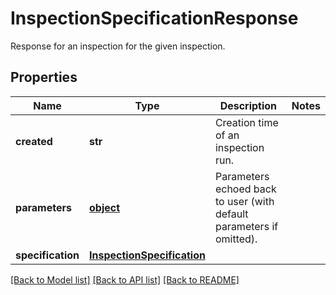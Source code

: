 # InspectionSpecificationResponse

Response for an inspection for the given inspection.
## Properties
Name | Type | Description | Notes
------------ | ------------- | ------------- | -------------
**created** | **str** | Creation time of an inspection run. | 
**parameters** | [**object**](.md) | Parameters echoed back to user (with default parameters if omitted).  | 
**specification** | [**InspectionSpecification**](InspectionSpecification.md) |  | 

[[Back to Model list]](../README.md#documentation-for-models) [[Back to API list]](../README.md#documentation-for-api-endpoints) [[Back to README]](../README.md)


